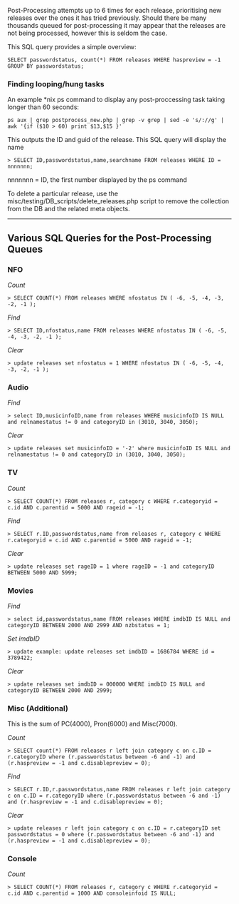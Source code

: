 Post-Processing attempts up to 6 times for each release, prioritising new releases over the ones it has tried previously. Should there be many thousands queued for post-processing it may appear that the releases are not being processed, however this is seldom the case.

This SQL query provides a simple overview:

```
SELECT passwordstatus, count(*) FROM releases WHERE haspreview = -1 GROUP BY passwordstatus;
```


### Finding looping/hung tasks

An example *nix ps command to display any post-proccessing task taking longer than 60 seconds:
```
ps aux | grep postprocess_new.php | grep -v grep | sed -e 's/://g' | awk '{if ($10 > 60) print $13,$15 }'
```

This outputs the ID and guid of the release. This SQL query will display the name
```
> SELECT ID,passwordstatus,name,searchname FROM releases WHERE ID = nnnnnnn;
```
nnnnnnn = ID, the first number displayed by the ps command

To delete a particular release, use the misc/testing/DB_scripts/delete_releases.php script to remove the collection from the DB and the related meta objects.


***

## Various SQL Queries for the Post-Processing Queues

### NFO
_Count_
```
> SELECT COUNT(*) FROM releases WHERE nfostatus IN ( -6, -5, -4, -3, -2, -1 );
```
 
_Find_
```
> SELECT ID,nfostatus,name FROM releases WHERE nfostatus IN ( -6, -5, -4, -3, -2, -1 );
```

_Clear_
```
> update releases set nfostatus = 1 WHERE nfostatus IN ( -6, -5, -4, -3, -2, -1 );
```

### Audio
_Find_
```
> select ID,musicinfoID,name from releases WHERE musicinfoID IS NULL and relnamestatus != 0 and categoryID in (3010, 3040, 3050);
```

_Clear_
```
> update releases set musicinfoID = '-2' where musicinfoID IS NULL and relnamestatus != 0 and categoryID in (3010, 3040, 3050);
```

### TV
_Count_
```
> SELECT COUNT(*) FROM releases r, category c WHERE r.categoryid = c.id AND c.parentid = 5000 AND rageid = -1;
```

_Find_
```
> SELECT r.ID,passwordstatus,name from releases r, category c WHERE r.categoryid = c.id AND c.parentid = 5000 AND rageid = -1;
```

_Clear_
```
> update releases set rageID = 1 where rageID = -1 and categoryID BETWEEN 5000 AND 5999;
```

### Movies
_Find_
```
> select id,passwordstatus,name FROM releases WHERE imdbID IS NULL and categoryID BETWEEN 2000 AND 2999 AND nzbstatus = 1;
```

_Set imdbID_
```
> update example: update releases set imdbID = 1686784 WHERE id = 3789422; 
```

_Clear_
```
> update releases set imdbID = 000000 WHERE imdbID IS NULL and categoryID BETWEEN 2000 AND 2999; 
```

### Misc (Additional)
This is the sum of PC(4000), Pron(6000) and Misc(7000).

_Count_
```
> SELECT count(*) FROM releases r left join category c on c.ID = r.categoryID where (r.passwordstatus between -6 and -1) and (r.haspreview = -1 and c.disablepreview = 0);
```
_Find_
```
> SELECT r.ID,r.passwordstatus,name FROM releases r left join category c on c.ID = r.categoryID where (r.passwordstatus between -6 and -1) and (r.haspreview = -1 and c.disablepreview = 0);
```

_Clear_
```
> update releases r left join category c on c.ID = r.categoryID set passwordstatus = 0 where (r.passwordstatus between -6 and -1) and (r.haspreview = -1 and c.disablepreview = 0);
```


### Console
_Count_
```
> SELECT COUNT(*) FROM releases r, category c WHERE r.categoryid = c.id AND c.parentid = 1000 AND consoleinfoid IS NULL;
```